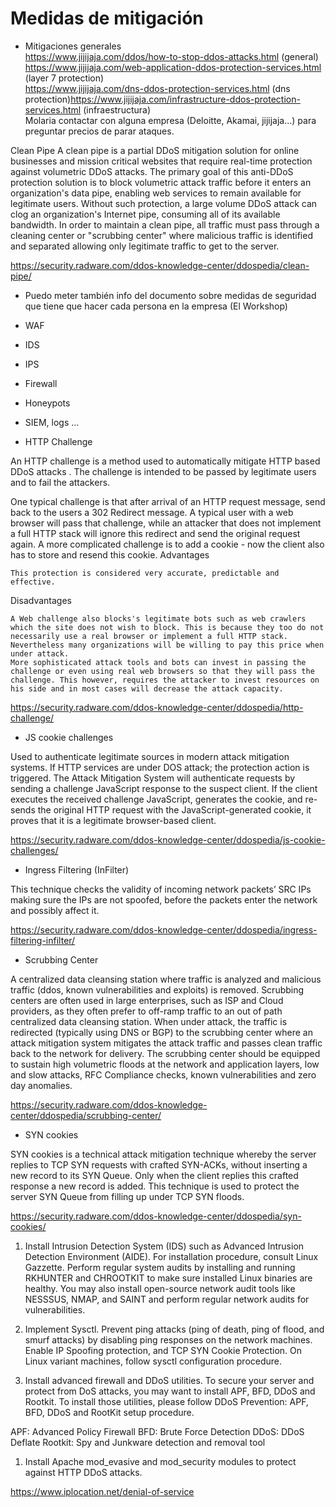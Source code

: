 Medidas de mitigación
=====================

-	Mitigaciones generales  
	https://www.jijijaja.com/ddos/how-to-stop-ddos-attacks.html (general)  
	https://www.jijijaja.com/web-application-ddos-protection-services.html (layer 7 protection)  
	https://www.jijijaja.com/dns-ddos-protection-services.html (dns protection)https://www.jijijaja.com/infrastructure-ddos-protection-services.html (infraestructura)  
	Molaria contactar con alguna empresa (Deloitte, Akamai, jijijaja...) para preguntar precios de parar ataques.

Clean Pipe A clean pipe is a partial DDoS mitigation solution for online businesses and mission critical websites that require real-time protection against volumetric DDoS attacks. The primary goal of this anti-DDoS protection solution is to block volumetric attack traffic before it enters an organization's data pipe, enabling web services to remain available for legitimate users. Without such protection, a large volume DDoS attack can clog an organization's Internet pipe, consuming all of its available bandwidth. In order to maintain a clean pipe, all traffic must pass through a cleaning center or "scrubbing center" where malicious traffic is identified and separated allowing only legitimate traffic to get to the server.

https://security.radware.com/ddos-knowledge-center/ddospedia/clean-pipe/

-	Puedo meter también info del documento sobre medidas de seguridad que tiene que hacer cada persona en la empresa (El Workshop)

-	WAF

-	IDS

-	IPS

-	Firewall

-	Honeypots

-	SIEM, logs ...

-	HTTP Challenge

An HTTP challenge is a method used to automatically mitigate HTTP based DDoS attacks . The challenge is intended to be passed by legitimate users and to fail the attackers.

One typical challenge is that after arrival of an HTTP request message, send back to the users a 302 Redirect message. A typical user with a web browser will pass that challenge, while an attacker that does not implement a full HTTP stack will ignore this redirect and send the original request again. A more complicated challenge is to add a cookie - now the client also has to store and resend this cookie. Advantages

```
This protection is considered very accurate, predictable and effective.
```

Disadvantages

```
A Web challenge also blocks's legitimate bots such as web crawlers which the site does not wish to block. This is because they too do not necessarily use a real browser or implement a full HTTP stack. Nevertheless many organizations will be willing to pay this price when under attack.
More sophisticated attack tools and bots can invest in passing the challenge or even using real web browsers so that they will pass the challenge. This however, requires the attacker to invest resources on his side and in most cases will decrease the attack capacity.
```

https://security.radware.com/ddos-knowledge-center/ddospedia/http-challenge/

-	JS cookie challenges

Used to authenticate legitimate sources in modern attack mitigation systems. If HTTP services are under DOS attack; the protection action is triggered. The Attack Mitigation System will authenticate requests by sending a challenge JavaScript response to the suspect client. If the client executes the received challenge JavaScript, generates the cookie, and re-sends the original HTTP request with the JavaScript-generated cookie, it proves that it is a legitimate browser-based client.

https://security.radware.com/ddos-knowledge-center/ddospedia/js-cookie-challenges/

-	Ingress Filtering (InFilter)

This technique checks the validity of incoming network packets’ SRC IPs making sure the IPs are not spoofed, before the packets enter the network and possibly affect it.

https://security.radware.com/ddos-knowledge-center/ddospedia/ingress-filtering-infilter/

-	Scrubbing Center

A centralized data cleansing station where traffic is analyzed and malicious traffic (ddos, known vulnerabilities and exploits) is removed. Scrubbing centers are often used in large enterprises, such as ISP and Cloud providers, as they often prefer to off-ramp traffic to an out of path centralized data cleansing station. When under attack, the traffic is redirected (typically using DNS or BGP) to the scrubbing center where an attack mitigation system mitigates the attack traffic and passes clean traffic back to the network for delivery. The scrubbing center should be equipped to sustain high volumetric floods at the network and application layers, low and slow attacks, RFC Compliance checks, known vulnerabilities and zero day anomalies.

https://security.radware.com/ddos-knowledge-center/ddospedia/scrubbing-center/

-	SYN cookies

SYN cookies is a technical attack mitigation technique whereby the server replies to TCP SYN requests with crafted SYN-ACKs, without inserting a new record to its SYN Queue. Only when the client replies this crafted response a new record is added. This technique is used to protect the server SYN Queue from filling up under TCP SYN floods.

https://security.radware.com/ddos-knowledge-center/ddospedia/syn-cookies/

1.	Install Intrusion Detection System (IDS) such as Advanced Intrusion Detection Environment (AIDE). For installation procedure, consult Linux Gazzette. Perform regular system audits by installing and running RKHUNTER and CHROOTKIT to make sure installed Linux binaries are healthy. You may also install open-source network audit tools like NESSSUS, NMAP, and SAINT and perform regular network audits for vulnerabilities.

2.	Implement Sysctl. Prevent ping attacks (ping of death, ping of flood, and smurf attacks) by disabling ping responses on the network machines. Enable IP Spoofing protection, and TCP SYN Cookie Protection. On Linux variant machines, follow sysctl configuration procedure.

3.	Install advanced firewall and DDoS utilities. To secure your server and protect from DoS attacks, you may want to install APF, BFD, DDoS and Rootkit. To install those utilities, please follow DDoS Prevention: APF, BFD, DDoS and RootKit setup procedure.

APF: Advanced Policy Firewall BFD: Brute Force Detection DDoS: DDoS Deflate Rootkit: Spy and Junkware detection and removal tool

1.	Install Apache mod_evasive and mod_security modules to protect against HTTP DDoS attacks.

https://www.iplocation.net/denial-of-service
